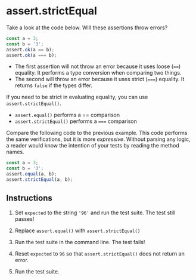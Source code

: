 # assert.strictEqual

Take a look at the code below. Will these assertions throw errors?
```javascript
const a = 3;
const b = '3';
assert.ok(a == b);
assert.ok(a === b);
```

- The first assertion will not throw an error because it uses loose (``==``) equality. It performs a type conversion when comparing two things.
- The second will throw an error because it uses strict (``===``) equality. It returns ``false`` if the types differ.

If you need to be strict in evaluating equality, you can use ``assert.strictEqual()``.

- ``assert.equal()`` performs a == comparison
- ``assert.strictEqual()`` performs a ``===`` comparison

Compare the following code to the previous example. This code performs the same verifications, but it is more *expressive*. Without parsing any logic, a reader would know the intention of your tests by reading the method names.
```javascript
const a = 3;
const b = '3';
assert.equal(a, b);
assert.strictEqual(a, b);
```

## Instructions

1. Set ``expected`` to the string ``'96'`` and run the test suite. The test still passes!

2. Replace ``assert.equal()`` with ``assert.strictEqual()``

3. Run the test suite in the command line. The test fails!

4. Reset ``expected`` to ``96`` so that ``assert.strictEqual()`` does not return an error.

5. Run the test suite.